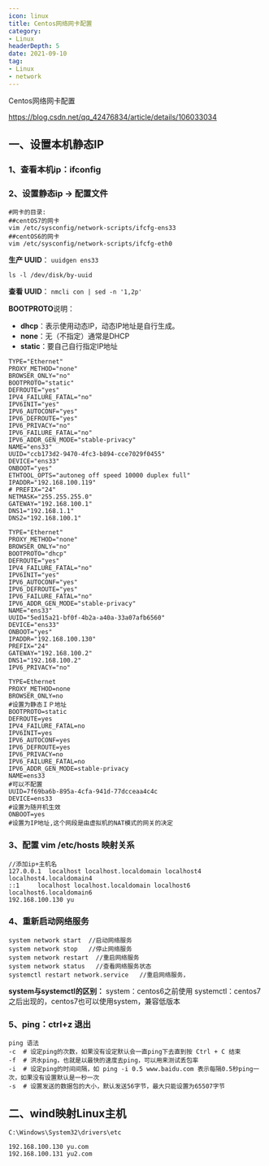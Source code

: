 ```yaml
---
icon: linux
title: Centos网络网卡配置
category: 
- Linux
headerDepth: 5
date: 2021-09-10
tag:
- Linux
- network
---
```


Centos网络网卡配置

<!-- more -->

<https://blog.csdn.net/qq_42476834/article/details/106033034>

## 一、设置本机静态IP

### 1、查看本机ip：ifconfig

### 2、设置静态ip -> 配置文件

```shell
#网卡的目录:
##centOS7的网卡
vim /etc/sysconfig/network-scripts/ifcfg-ens33
##centOS6的网卡
vim /etc/sysconfig/network-scripts/ifcfg-eth0
```

**生产 UUID**： `uuidgen ens33`

`ls -l /dev/disk/by-uuid`

**查看 UUID**： `nmcli con | sed -n '1,2p'`

**BOOTPROTO**说明：

- **dhcp**：表示使用动态IP，动态IP地址是自行生成。
- **none**：无（不指定）通常是DHCP
- **static**：要自己自行指定IP地址

```shell
TYPE="Ethernet"
PROXY_METHOD="none"
BROWSER_ONLY="no"
BOOTPROTO="static"
DEFROUTE="yes"
IPV4_FAILURE_FATAL="no"
IPV6INIT="yes"
IPV6_AUTOCONF="yes"
IPV6_DEFROUTE="yes"
IPV6_PRIVACY="no"
IPV6_FAILURE_FATAL="no"
IPV6_ADDR_GEN_MODE="stable-privacy"
NAME="ens33"
UUID="ccb173d2-9470-4fc3-b894-cce7029f0455"
DEVICE="ens33"
ONBOOT="yes"
ETHTOOL_OPTS="autoneg off speed 10000 duplex full"
IPADDR="192.168.100.119"
# PREFIX="24"
NETMASK="255.255.255.0"
GATEWAY="192.168.100.1"
DNS1="192.168.1.1"
DNS2="192.168.100.1"
```

```shell
TYPE="Ethernet"
PROXY_METHOD="none"
BROWSER_ONLY="no"
BOOTPROTO="dhcp"
DEFROUTE="yes"
IPV4_FAILURE_FATAL="no"
IPV6INIT="yes"
IPV6_AUTOCONF="yes"
IPV6_DEFROUTE="yes"
IPV6_FAILURE_FATAL="no"
IPV6_ADDR_GEN_MODE="stable-privacy"
NAME="ens33"
UUID="5ed15a21-bf0f-4b2a-a40a-33a07afb6560"
DEVICE="ens33"
ONBOOT="yes"
IPADDR="192.168.100.130"
PREFIX="24"
GATEWAY="192.168.100.2"
DNS1="192.168.100.2"
IPV6_PRIVACY="no"
```

```shell
TYPE=Ethernet
PROXY_METHOD=none
BROWSER_ONLY=no
#设置为静态ＩＰ地址
BOOTPROTO=static
DEFROUTE=yes
IPV4_FAILURE_FATAL=no
IPV6INIT=yes
IPV6_AUTOCONF=yes
IPV6_DEFROUTE=yes
IPV6_PRIVACY=no
IPV6_FAILURE_FATAL=no
IPV6_ADDR_GEN_MODE=stable-privacy
NAME=ens33
#可以不配置
UUID=7f69ba6b-895a-4cfa-941d-77dcceaa4c4c
DEVICE=ens33
#设置为随开机生效
ONBOOT=yes
#设置为IP地址,这个网段是由虚拟机的NAT模式的网关的决定
```

### 3、配置 vim /etc/hosts 映射关系

```shell
//添加ip+主机名
127.0.0.1  localhost localhost.localdomain localhost4 localhost4.localdomain4
::1     localhost localhost.localdomain localhost6 localhost6.localdomain6
192.168.100.130 yu
```

### 4、重新启动网络服务

```shell
system network start  //启动网络服务
system network stop   //停止网络服务
system network restart  //重启网络服务
system network status   //查看网络服务状态
systemctl restart network.service   //重启网络服务，
```

**system与systemctl的区别：**
  system：centos6之前使用
  systemctl：centos7之后出现的，centos7也可以使用system，兼容低版本

### 5、ping：ctrl+z 退出

```shell
ping 语法
-c  # 设定ping的次数，如果没有设定默认会一直ping下去直到按 Ctrl + C 结束
-f  # 洪水ping，也就是以最快的速度去ping，可以用来测试丢包率
-i  # 设定ping的时间间隔，如 ping -i 0.5 www.baidu.com 表示每隔0.5秒ping一次，如果没有设置默认是一秒一次
-s  # 设置发送的数据包的大小，默认发送56字节，最大只能设置为65507字节
```

## 二、wind映射Linux主机

`C:\Windows\System32\drivers\etc`

```shell
192.168.100.130 yu.com
192.168.100.131 yu2.com
```
